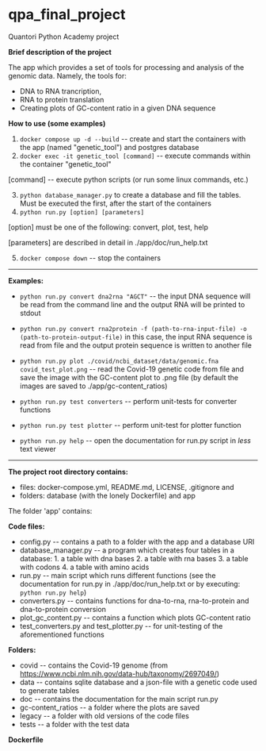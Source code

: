 # qpa_final_project
Quantori Python Academy project

**Brief description of the project**

The app which provides a set of tools for processing and analysis of the genomic data.
Namely, the tools for:

* DNA to RNA trancription, 
* RNA to protein translation
* Creating plots of GC-content ratio in a given DNA sequence

**How to use (some examples)**

1. `docker compose up -d --build`  -- create and start the containers with the app (named "genetic_tool") and postgres database
2. `docker exec -it genetic_tool [command]` -- execute commands within the container "genetic_tool"

[command] -- execute python scripts (or run some linux commands, etc.) 

3. `python database_manager.py` to create a database and fill the tables. Must be executed the first, after the start of the containers 
4. `python run.py [option] [parameters]`

[option] must be one of the following: convert, plot, test, help

[parameters] are described in detail in ./app/doc/run_help.txt

5. `docker compose down` -- stop the containers

---

**Examples:**

* `python run.py convert dna2rna "AGCT"` -- the input DNA sequence will be read from the command line
                                                  and the output RNA will be printed to stdout

* `python run.py convert rna2protein -f (path-to-rna-input-file) -o (path-to-protein-output-file)`
   in this case, the input RNA sequence is read from file and the output protein sequence is written to another file                                     

* `python run.py plot ./covid/ncbi_dataset/data/genomic.fna covid_test_plot.png` -- read the Covid-19 genetic code
    from file and save the image with the GC-content plot to .png file (by default the images are saved to ./app/gc-content_ratios) 

* `python run.py test converters` -- perform unit-tests for converter functions

* `python run.py test plotter` -- perform unit-test for plotter function

* `python run.py help` -- open the documentation for run.py script in *less* text viewer

---

**The project root directory contains:** 
* files: docker-compose.yml, README.md, LICENSE, .gitignore and 
* folders: database (with the lonely Dockerfile) and app

The folder 'app' contains:

**Code files:**    

* config.py -- contains a path to a folder with the app and a database URI
* database_manager.py -- a program which creates four tables in a database:
                             1. a table with dna bases
                             2. a table with rna bases
                             3. a table with codons
                             4. a table with amino acids
* run.py -- main script which runs different functions (see the documentation
                for run.py in ./app/doc/run_help.txt or by executing:
                `python run.py help`)
* converters.py -- contains functions for dna-to-rna, rna-to-protein and dna-to-protein
                       conversion
* plot_gc_content.py -- contains a function which plots GC-content ratio
* test_converters.py and test_plotter.py -- for unit-testing of the aforementioned functions

**Folders:**

* covid -- contains the Covid-19 genome (from https://www.ncbi.nlm.nih.gov/data-hub/taxonomy/2697049/)
* data -- contains sqlite database and a json-file with a genetic code used to generate tables 
* doc -- contains the documentation for the main script run.py
* gc-content_ratios -- a folder where the plots are saved
* legacy -- a folder with old versions of the code files
* tests -- a folder with the test data 

**Dockerfile**
